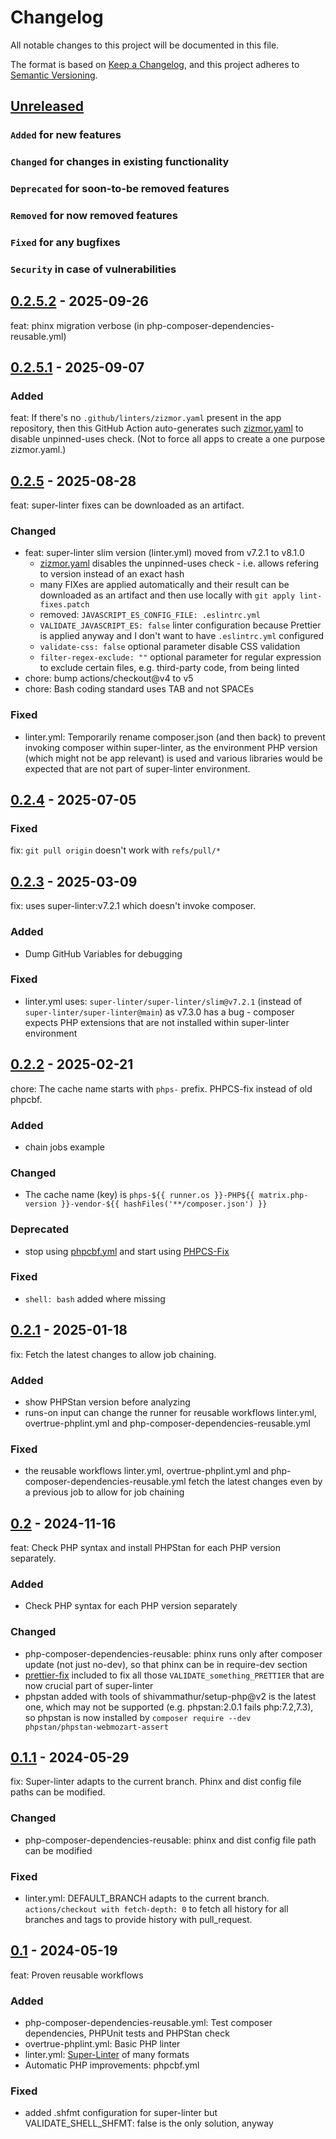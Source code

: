 # Changelog

All notable changes to this project will be documented in this file.

The format is based on [Keep a Changelog](https://keepachangelog.com/en/1.0.0/),
and this project adheres to [Semantic Versioning](https://semver.org/spec/v2.0.0.html).

## [Unreleased]

### `Added` for new features

### `Changed` for changes in existing functionality

### `Deprecated` for soon-to-be removed features

### `Removed` for now removed features

### `Fixed` for any bugfixes

### `Security` in case of vulnerabilities

## [0.2.5.2] - 2025-09-26

feat: phinx migration verbose (in php-composer-dependencies-reusable.yml)

## [0.2.5.1] - 2025-09-07

### Added

feat: If there's no `.github/linters/zizmor.yaml` present in the app repository, then this GitHub Action auto-generates such [zizmor.yaml](.github/linters/zizmor.yaml) to disable unpinned-uses check. (Not to force all apps to create a one purpose zizmor.yaml.)

## [0.2.5] - 2025-08-28

feat: super-linter fixes can be downloaded as an artifact.

### Changed

- feat: super-linter slim version (linter.yml) moved from v7.2.1 to v8.1.0
  - [zizmor.yaml](.github/linters/zizmor.yaml) disables the unpinned-uses check - i.e. allows refering to version instead of an exact hash
  - many FIXes are applied automatically and their result can be downloaded as an artifact and then use locally with `git apply lint-fixes.patch`
  - removed: `JAVASCRIPT_ES_CONFIG_FILE: .eslintrc.yml`
  - `VALIDATE_JAVASCRIPT_ES: false` linter configuration because Prettier is applied anyway and I don't want to have `.eslintrc.yml` configured
  - `validate-css: false` optional parameter disable CSS validation
  - `filter-regex-exclude: ""` optional parameter for regular expression to exclude certain files, e.g. third-party code, from being linted
- chore: bump actions/checkout@v4 to v5
- chore: Bash coding standard uses TAB and not SPACEs

### Fixed

- linter.yml: Temporarily rename composer.json (and then back) to prevent invoking composer within super-linter, as the environment PHP version (which might not be app relevant) is used and various libraries would be expected that are not part of super-linter environment.

## [0.2.4] - 2025-07-05

### Fixed

fix: `git pull origin` doesn't work with `refs/pull/*`

## [0.2.3] - 2025-03-09

fix: uses super-linter:v7.2.1 which doesn't invoke composer.

### Added

- Dump GitHub Variables for debugging

### Fixed

- linter.yml uses: `super-linter/super-linter/slim@v7.2.1` (instead of `super-linter/super-linter@main`) as v7.3.0 has a bug - composer expects PHP extensions that are not installed within super-linter environment

## [0.2.2] - 2025-02-21

chore: The cache name starts with `phps-` prefix. PHPCS-fix instead of old phpcbf.

### Added

- chain jobs example

### Changed

- The cache name (key) is `phps-${{ runner.os }}-PHP${{ matrix.php-version }}-vendor-${{ hashFiles('**/composer.json') }}`

### Deprecated

- stop using [phpcbf.yml](.github/workflows/phpcbf.yml) and start using [PHPCS-Fix](https://github.com/WorkOfStan/phpcs-fix/blob/main/.github/workflows/phpcs-phpcbf.yml)

### Fixed

- `shell: bash` added where missing

## [0.2.1] - 2025-01-18

fix: Fetch the latest changes to allow job chaining.

### Added

- show PHPStan version before analyzing
- runs-on input can change the runner for reusable workflows linter.yml, overtrue-phplint.yml and php-composer-dependencies-reusable.yml

### Fixed

- the reusable workflows linter.yml, overtrue-phplint.yml and php-composer-dependencies-reusable.yml fetch the latest changes even by a previous job to allow for job chaining

## [0.2] - 2024-11-16

feat: Check PHP syntax and install PHPStan for each PHP version separately.

### Added

- Check PHP syntax for each PHP version separately

### Changed

- php-composer-dependencies-reusable: phinx runs only after composer update (not just no-dev), so that phinx can be in require-dev section
- [prettier-fix](https://github.com/WorkOfStan/prettier-fix) included to fix all those `VALIDATE_something_PRETTIER` that are now crucial part of super-linter
- phpstan added with tools of shivammathur/setup-php@v2 is the latest one, which may not be supported (e.g. phpstan:2.0.1 fails php:7.2,7.3), so phpstan is now installed by `composer require --dev phpstan/phpstan-webmozart-assert`

## [0.1.1] - 2024-05-29

fix: Super-linter adapts to the current branch. Phinx and dist config file paths can be modified.

### Changed

- php-composer-dependencies-reusable: phinx and dist config file path can be modified

### Fixed

- linter.yml: DEFAULT_BRANCH adapts to the current branch. `actions/checkout with fetch-depth: 0` to fetch all history for all branches and tags to provide history with pull_request.

## [0.1] - 2024-05-19

feat: Proven reusable workflows

### Added

- php-composer-dependencies-reusable.yml: Test composer dependencies, PHPUnit tests and PHPStan check
- overtrue-phplint.yml: Basic PHP linter
- linter.yml: [Super-Linter](https://github.com/super-linter/super-linter) of many formats
- Automatic PHP improvements: phpcbf.yml

### Fixed

- added .shfmt configuration for super-linter but VALIDATE_SHELL_SHFMT: false is the only solution, anyway

[Unreleased]: https://github.com/WorkOfStan/seablast-actions/compare/v0.2.5.2...HEAD
[0.2.5.2]: https://github.com/WorkOfStan/seablast-actions/compare/v0.2.5.1...v0.2.5.2
[0.2.5.1]: https://github.com/WorkOfStan/seablast-actions/compare/v0.2.5...v0.2.5.1
[0.2.5]: https://github.com/WorkOfStan/seablast-actions/compare/v0.2.4...v0.2.5
[0.2.4]: https://github.com/WorkOfStan/seablast-actions/compare/v0.2.3...v0.2.4
[0.2.3]: https://github.com/WorkOfStan/seablast-actions/compare/v0.2.2...v0.2.3
[0.2.2]: https://github.com/WorkOfStan/seablast-actions/compare/v0.2.1...v0.2.2
[0.2.1]: https://github.com/WorkOfStan/seablast-actions/compare/v0.2...v0.2.1
[0.2]: https://github.com/WorkOfStan/seablast-actions/compare/v0.1.1...v0.2
[0.1.1]: https://github.com/WorkOfStan/seablast-actions/compare/v0.1...v0.1.1
[0.1]: https://github.com/WorkOfStan/seablast-actions/releases/tag/v0.1
